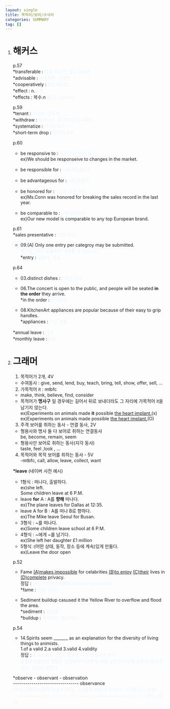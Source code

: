```yaml
---
layout: single
title: 목적어/보어/수식어
categories: SUMMARY
tag: []
---
```


1. # 해커스
   p.57   
   *transferable : <span style="color:#E8F5FF">이동 가능한, 양도 가능한</span>   
   *advisable : <span style="color:#E8F5FF">바람직한, 현명한</span>   
   *cooperatively : <span style="color:#E8F5FF">협조적으로</span>   
   *effect : n.<span style="color:#E8F5FF">효과</span>   
   *effects : 복수.n <span style="color:#E8F5FF">물건(=goods)</span>   

   p.59   
   *tenant : <span style="color:#E8F5FF">세입자, 입주자</span>   
   *withdraw : <span style="color:#E8F5FF">물러나다, 중단하다, 회수하다</span>   
   *systematize : <span style="color:#E8F5FF">체계화하다</span>   
   *short-term drop : <span style="color:#E8F5FF">단기적 하락</span>   

   p.60   
   - be responsive to : <span style="color:#E8F5FF">즉각 반응,대응 하는</span>   
   ex)We should be responseive to changes in the market.   

   - be responsible for : <span style="color:#E8F5FF">~에 책임을지는</span>   

   - be advantageous for : <span style="color:#E8F5FF">~에 이롭다</span>   

   - be honored for : <span style="color:#E8F5FF">~으로 상을 받다</span>   
   ex)Ms.Conn was honored for breaking the sales record in the last year.

   - be comparable to : <span style="color:#E8F5FF">~에 필적하다</span>   
   ex)Our new model is comparable to any top European brand.   

   p.61   
   *sales presentative : <span style="color:#E8F5FF">영업 직원</span>

   - 09.(A) Only one entry per categroy may be submitted.   
   <span style="color:#E8F5FF">범주당 1개의 출품작만 제출할 수 있습니다.</span>   
   *entry : <span style="color:#E8F5FF">출품작, 응모</span>

   p.64   
   - 03.distinct dishes :<span style="color:#E8F5FF">독특한 요리</span>   

   - 06.The concert is open to the public, and people will be seated __in the order__ they arrive.   
   *in the order : <span style="color:#E8F5FF">순서대로</span>   

   - 08.KitchenArt appliances are popular because of their easy to grip handles.   
   *appliances : <span style="color:#E8F5FF">가전 제품</span>   

   *annual leave : <span style="color:#E8F5FF">연차</span>   
   *monthly leave :<span style="color:#E8F5FF">월차</span>   
    
1. # 그래머
   1. 목적어가 2개, 4V   
   - 수여동사 : give, send, lend, buy, teach, bring, tell, show, offer, sell, ...    

   2. 가목적어 it : mtbfc  
   - make, think, believe, find, consider   
   - 목적어가 __명사구__ 일 경우에는 길어서 뒤로 보내더라도 그 자리에 가목적어 it을 남기지 않는다.   
   ex)Experiments on animals made __it__ possible <u>the heart implant.</u>(x)   
   ex)Experiments on animals made possible <u>the heart implant.</u>(O)   

   3. 주격 보어를 취하는 동사 - 연결 동사, 2V   
   - 형용사와 명사 둘 다 보어로 취하는 연결동사   
   be, become, remain, seem   
   - 형용사만 보어로 취하는 동사(지각 동사)   
   taste, feel ,look , ...

   4. 목적어와 목적 보어를 취하는 동사 - 5V   
   -mtbfc, call, allow, leave, collect, want   

   __*leave__ (네이버 사전 예시)   
   - 1형식 : 떠나다, 출발하다.   
   ex)she left.   
   Some children leave at 6 P.M.   
   - leave __for__ A : A를 __향해__ 떠나다.   
   ex)The plane leaves for Dallas at 12:35.   
   - leave A for B : A를 떠나 B로 향하다.   
   ex)The Mike leave Seoul for Busan.   
   - 3형식 : ~를 떠나다.   
   ex)Some children leave school at 6 P.M.   
   - 4형식 : ~에게 ~를 남기다.   
   ex)She left her daughter £1 million   
   - 5형식 :(어떤 상태, 동작, 장소 등에 계속)있게 만들다.   
   ex)Leave the door open   
   
   p.52   
   - Fame <u>(A)makes impossible</u> for celabrities <u>(B)to enjoy</u> <u>(C)their</u> lives in <u>(D)complete</u> privacy.   
   정답 : <span style="color:#E8F5FF">(A), 가목적어 it 빠짐 make it impossible</span>   
   *fame : <span style="color:#E8F5FF">명성, 인기</span>   

   - Sediment buildup casused it the Yellow River to overflow and flood the area.   
   *sediment : <span style="color:#E8F5FF">침전물</span>   
   *buildup : <span style="color:#E8F5FF">축적하다, 증강하다</span>   

   p.54   
   - 14.Spirits seem _______ as an explanation for the diversity of living things to animists.   
   1.of a valid  2.a valid  3.valid  4.validity   
   정답 : <span style="color:#E8F5FF">3, seem는 2형식 동사로 뒤에 형용사가 온다</span>   
   <span style="color:#E8F5FF">물활론자들에게 영혼은 생명체의 다양함에 대해 설명하기 위해 유효한(설득력 있는) 것처럼 보인다</span>   

   *observe - observant - observation   
   -------------------------------- observance   
   <span style="color:#E8F5FF">(보다,관찰하다/말하다/준수하다) - (관찰력 있는/준수하는) - (관찰,감시,논평)</span>   
   <span style="color:#E8F5FF">---------------------------------------------------------------- (준수, 의식)</span>